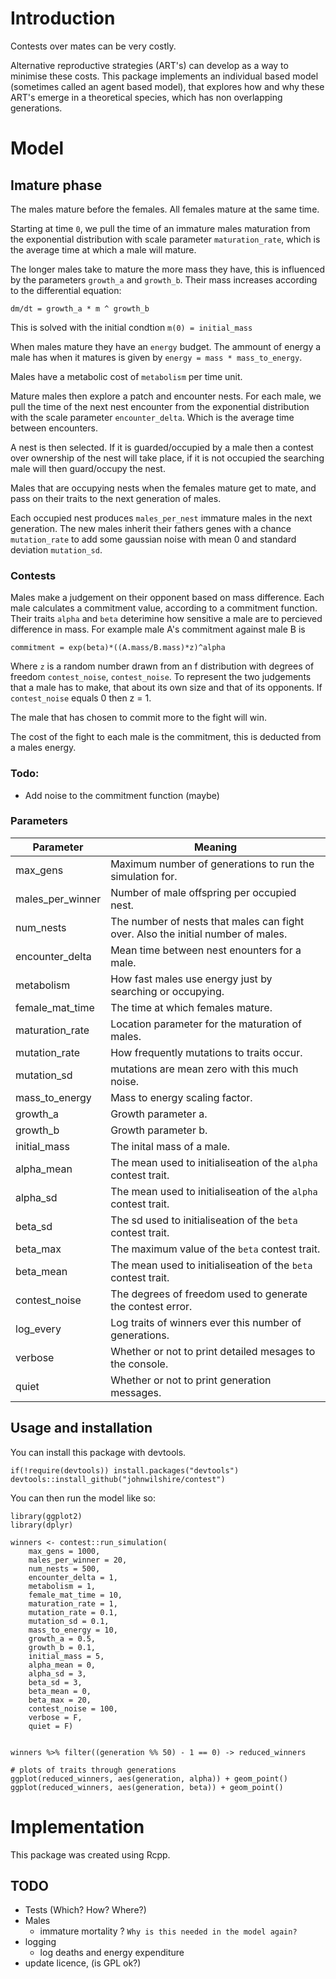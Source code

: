 # Introduction
Contests over mates can be very costly.

Alternative reproductive strategies (ART's) can develop as a way to minimise these costs.
This package implements an individual based model (sometimes called an agent based model),
that explores how and why these ART's emerge in a theoretical species, which has non overlapping
generations.

# Model
## Imature phase

The males mature before the females. All females mature at the same time. 

Starting at time `0`, we pull the time of an immature males maturation from
the exponential distribution with scale parameter `maturation_rate`, which is the average time at which a male will mature.

The longer males take to mature the more mass they have, this is influenced by
the parameters `growth_a` and `growth_b`.
Their mass increases according to the differential equation: 
```
dm/dt = growth_a * m ^ growth_b
```
This is solved with the initial condtion `m(0) = initial_mass`

When males mature they have an `energy` budget. The ammount of energy a male has
when it matures is given by `energy = mass * mass_to_energy`.

Males have a metabolic cost of `metabolism` per time unit.

Mature males then explore a patch and encounter nests.
For each male, we pull the time of the next nest 
encounter from the exponential distribution
with the scale parameter `encounter_delta`. Which is the average time between encounters. 

A nest is then selected. If it is guarded/occupied by a male then a contest over ownership of the nest will take place, if it is not occupied the searching male will then guard/occupy the nest.

Males that are occupying nests when the females mature get to mate, and pass on their
traits to the next generation of males.

Each occupied nest produces `males_per_nest` immature males in the next generation.
The new males inherit their fathers genes with a chance `mutation_rate` to add some gaussian noise with mean 0 and standard deviation `mutation_sd`.

### Contests

Males make a judgement on their opponent based on mass difference. 
Each male calculates a commitment value, according to a commitment function.
Their traits
`alpha` and `beta` deterimine how sensitive a male are to percieved difference in mass.
For example male A's commitment against male B is

```
commitment = exp(beta)*((A.mass/B.mass)*z)^alpha
```
Where `z` is a random number drawn from an f distribution with degrees of freedom `contest_noise`, `contest_noise`. To represent the two judgements that a male has to make, that about its own size and that of its opponents.
If `contest_noise` equals 0 then z = 1.

The male that has chosen to commit more to the fight will win.

The cost of the fight to each male is the commitment, this is deducted from 
a males energy.

### Todo:
* Add noise to the commitment function (maybe)


### Parameters

Parameter         | Meaning
------------------|-------------------------------------------------------
max_gens          | Maximum number of generations to run the simulation for. 
males_per_winner  | Number of male offspring per occupied nest.
num_nests         | The number of nests that males can fight over. Also the initial number of males.
encounter_delta   | Mean time between nest enounters for a male.
metabolism        | How fast males use energy just by searching or occupying.
female_mat_time   | The time at which females mature.
maturation_rate   | Location parameter for the maturation of males.
mutation_rate     | How frequently mutations to traits occur.
mutation_sd       | mutations are mean zero with this much noise.
mass_to_energy    | Mass to energy scaling factor.
growth_a          | Growth parameter a.
growth_b          | Growth parameter b.
initial_mass      | The inital mass of a male.
alpha_mean        | The mean used to initialiseation of the `alpha` contest trait.
alpha_sd          | The mean used to initialiseation of the `alpha` contest trait.
beta_sd           | The sd used to initialiseation of the `beta` contest trait.
beta_max          | The maximum value of the `beta` contest trait.
beta_mean         | The mean used to initialiseation of the `beta` contest trait.
contest_noise     | The degrees of freedom used to generate the contest error.
log_every         | Log traits of winners ever this number of generations. 
verbose           | Whether or not to print detailed mesages to the console.
quiet             | Whether or not to print generation messages.

## Usage and installation
You can install this package with devtools.

```{r}
if(!require(devtools)) install.packages("devtools")
devtools::install_github("johnwilshire/contest")
```

You can then run the model like so:

```{R}
library(ggplot2)
library(dplyr)

winners <- contest::run_simulation(
    max_gens = 1000,
    males_per_winner = 20,
    num_nests = 500,
    encounter_delta = 1,
    metabolism = 1,
    female_mat_time = 10, 
    maturation_rate = 1,
    mutation_rate = 0.1,
    mutation_sd = 0.1,
    mass_to_energy = 10,
    growth_a = 0.5,
    growth_b = 0.1,
    initial_mass = 5,
    alpha_mean = 0,
    alpha_sd = 3,
    beta_sd = 3,
    beta_mean = 0,
    beta_max = 20,
    contest_noise = 100, 
    verbose = F,
    quiet = F)


winners %>% filter((generation %% 50) - 1 == 0) -> reduced_winners

# plots of traits through generations
ggplot(reduced_winners, aes(generation, alpha)) + geom_point()
ggplot(reduced_winners, aes(generation, beta)) + geom_point()
```

# Implementation
This package was created using Rcpp.

## TODO
* Tests (Which? How? Where?)
* Males
    * immature mortality ? `Why is this needed in the model again?` 
* logging
    * log deaths and energy expenditure
* update licence, (is GPL ok?)
